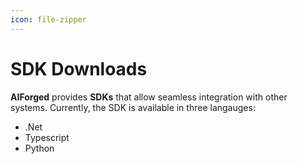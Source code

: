 ```yaml
---
icon: file-zipper
---
```


# SDK Downloads

**AIForged** provides **SDKs** that allow seamless integration with other systems. Currently, the SDK is available in three langauges:

* .Net
* Typescript
* Python
